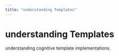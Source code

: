 ```yaml
---
title: "understanding Templates"
---
```


# understanding Templates

understanding cognitive template implementations.

